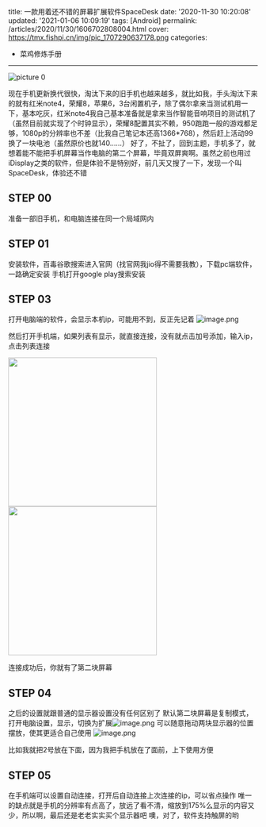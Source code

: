 title: 一款用着还不错的屏幕扩展软件SpaceDesk
date: '2020-11-30 10:20:08'
updated: '2021-01-06 10:09:19'
tags: [Android]
permalink: /articles/2020/11/30/1606702808004.html
cover: https://tmx.fishpi.cn/img/pic_1707290637178.png
categories: 
- 菜鸡修炼手册

---
![picture 0](https://tmx.fishpi.cn/img/pic_1707290637178.png)  



现在手机更新换代很快，淘汰下来的旧手机也越来越多，就比如我，手头淘汰下来的就有红米note4，荣耀8，苹果6，3台闲置机子，除了偶尔拿来当测试机用一下，基本吃灰，红米note4我自己基本准备就是拿来当作智能音响项目的测试机了（虽然目前就实现了个时钟显示），荣耀8配置其实不赖，950跑跑一般的游戏都足够，1080p的分辨率也不差（比我自己笔记本还高1366*768），然后赶上活动99换了一块电池（虽然原价也就140……）
好了，不扯了，回到主题，手机多了，就想着能不能把手机屏幕当作电脑的第二个屏幕，毕竟双屏爽啊。虽然之前也用过iDisplay之类的软件，但是体验不是特别好，前几天又搜了一下，发现一个叫SpaceDesk，体验还不错

## STEP 00

准备一部旧手机，和电脑连接在同一个局域网内

## STEP 01

安装软件，百毒谷歌搜索进入官网（找官网我jio得不需要我教），下载pc端软件，一路确定安装
手机打开google play搜索安装

## STEP 03

打开电脑端的软件，会显示本机ip，可能用不到，反正先记着
![image.png](https://tmx.fishpi.cn/img/Za6_bb2a6ad87300057941485748059.png)

然后打开手机端，如果列表有显示，就直接连接，没有就点击加号添加，输入ip，点击列表连接

<img src =https://tmx.fishpi.cn/img/47b_Screenshot20201130095956-3de72669.jpg width="300"/>

<img src =https://tmx.fishpi.cn/img/d6Z_Screenshot20201130100010-7154e358.jpg width="300"/>

连接成功后，你就有了第二块屏幕

## STEP 04

之后的设置就跟普通的显示器设置没有任何区别了
默认第二块屏幕是复制模式，打开电脑设置，显示，切换为扩展![image.png](https://tmx.fishpi.cn/img/txf_b05ccdd62653385031263039118.png)
可以随意拖动两块显示器的位置摆放，使其更适合自己使用
![image.png](https://tmx.fishpi.cn/img/N20_3fdf41231047136117933011278.png)

比如我就把2号放在下面，因为我把手机放在了面前，上下使用方便

## STEP 05

在手机端可以设置自动连接，打开后自动连接上次连接的ip，可以省点操作
唯一的缺点就是手机的分辨率有点高了，放远了看不清，缩放到175%么显示的内容又少，所以啊，最后还是老老实实买个显示器吧
噢，对了，软件支持触屏的哟

